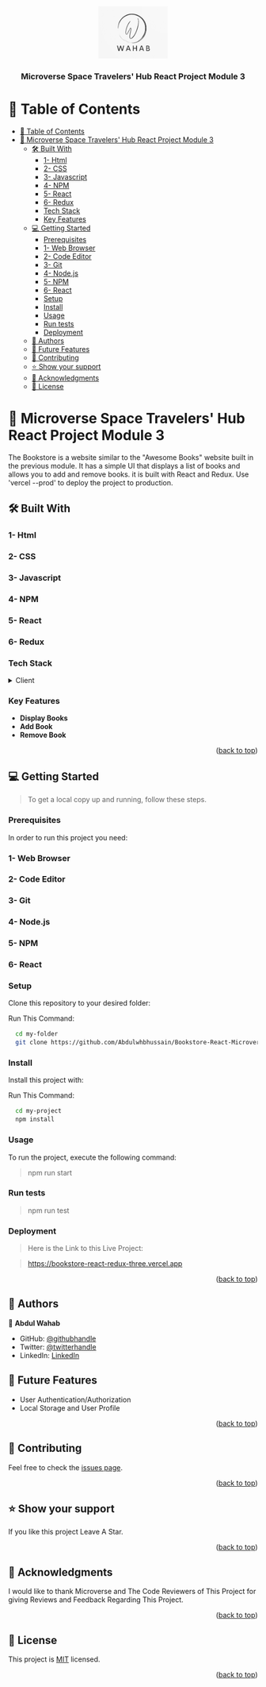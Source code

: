 <a name="readme-top"></a>

<div align="center">
  
  <img src="wahab_icon.jpeg" alt="logo" width="140"  height="auto" />
  <br/>

  <h3><b>Microverse Space Travelers' Hub React Project Module 3</b></h3>

</div>

<!-- TABLE OF CONTENTS -->

# 📗 Table of Contents

- [📗 Table of Contents](#-table-of-contents)
- [📖 Microverse Space Travelers' Hub React Project Module 3 ](#-microverse-space-travelers-hub-react-project-module-3-)
  - [🛠 Built With ](#-built-with-)
    - [1- Html](#1--html)
    - [2- CSS](#2--css)
    - [3- Javascript](#3--javascript)
    - [4- NPM](#4--npm)
    - [5- React](#5--react)
    - [6- Redux](#6--redux)
    - [Tech Stack ](#tech-stack-)
    - [Key Features ](#key-features-)
  - [💻 Getting Started ](#-getting-started-)
    - [Prerequisites](#prerequisites)
    - [1- Web Browser](#1--web-browser)
    - [2- Code Editor](#2--code-editor)
    - [3- Git](#3--git)
    - [4- Node.js](#4--nodejs)
    - [5- NPM](#5--npm)
    - [6- React](#6--react)
    - [Setup](#setup)
    - [Install](#install)
    - [Usage](#usage)
    - [Run tests](#run-tests)
    - [Deployment](#deployment)
  - [👥 Authors ](#-authors-)
  - [🔭 Future Features ](#-future-features-)
  - [🤝 Contributing ](#-contributing-)
  - [⭐️ Show your support ](#️-show-your-support-)
  - [🙏 Acknowledgments ](#-acknowledgments-)
  - [📝 License ](#-license-)

<!-- PROJECT DESCRIPTION -->

# 📖 Microverse Space Travelers' Hub React Project Module 3 <a name="about-project"></a>

The Bookstore is a website similar to the "Awesome Books" website built in the previous module. It has a simple UI that displays a list of books and allows you to add and remove books. it is built with React and Redux. Use 'vercel --prod' to deploy the project to production. 

## 🛠 Built With <a name="built-with"></a>

### 1- Html
### 2- CSS
### 3- Javascript
### 4- NPM
### 5- React
### 6- Redux


### Tech Stack <a name="tech-stack"></a>


<details>
  <summary>Client</summary>
  <ul>
    <li><a>Html</a></li>
    <li><a>Css</a></li>
    <li><a>Javascript</a></li>
    <li><a>NPM</a></li>
    <li><a>React</a></li>
    <li><a>Redux</a></li>
  </ul>
</details>



<!-- Features -->

### Key Features <a name="key-features"></a>

- **Display Books**
- **Add Book**
- **Remove Book**

<p align="right">(<a href="#readme-top">back to top</a>)</p>



<!-- GETTING STARTED -->

## 💻 Getting Started <a name="getting-started"></a>



> To get a local copy up and running, follow these steps.

### Prerequisites

In order to run this project you need:

### 1- Web Browser
### 2- Code Editor
### 3- Git
### 4- Node.js
### 5- NPM
### 6- React



### Setup

Clone this repository to your desired folder:

Run This Command:



```sh
  cd my-folder
  git clone https://github.com/Abdulwhbhussain/Bookstore-React-Microverse.git
```


### Install

Install this project with:

Run This Command:

```sh
  cd my-project
  npm install
```


### Usage

To run the project, execute the following command:

> npm run start 


### Run tests

> npm run test

### Deployment

> Here is the Link to this Live Project:

> https://bookstore-react-redux-three.vercel.app


<p align="right">(<a href="#readme-top">back to top</a>)</p>



<!-- AUTHORS -->

## 👥 Authors <a name="authors"></a>

👤 **Abdul Wahab**

- GitHub: [@githubhandle](https://github.com/Abdulwhbhussain)
- Twitter: [@twitterhandle](https://twitter.com/AbdulWhbHussain)
- LinkedIn: [LinkedIn](https://www.linkedin.com/in/abdulwhbhussain)


<!-- FUTURE FEATURES -->

## 🔭 Future Features <a name="future-features"></a>

- User Authentication/Authorization
- Local Storage and User Profile

<p align="right">(<a href="#readme-top">back to top</a>)</p>

<!-- CONTRIBUTING -->

## 🤝 Contributing <a name="contributing"></a>

Feel free to check the [issues page](../../issues/).

<p align="right">(<a href="#readme-top">back to top</a>)</p>

<!-- SUPPORT -->

## ⭐️ Show your support <a name="support"></a>

If you like this project Leave A Star.

<p align="right">(<a href="#readme-top">back to top</a>)</p>

<!-- ACKNOWLEDGEMENTS -->

## 🙏 Acknowledgments <a name="acknowledgements"></a>

I would like to thank Microverse and The Code Reviewers of This Project for giving 
Reviews and Feedback Regarding This Project.

<p align="right">(<a href="#readme-top">back to top</a>)</p>

<!-- LICENSE -->

## 📝 License <a name="license"></a>

This project is [MIT](./LICENSE) licensed.

<p align="right">(<a href="#readme-top">back to top</a>)</p>

